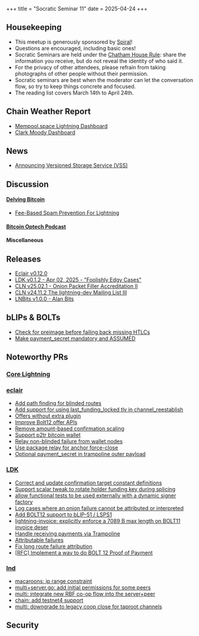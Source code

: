 +++
title = "Socratic Seminar 11"
date = 2025-04-24
+++

Housekeeping
------------

- This meetup is generously sponsored by [Spiral](https://spiral.xyz/)!
- Questions are encouraged, including basic ones!
- Socratic Seminars are held under the [Chatham House Rule](https://www.chathamhouse.org/about-us/chatham-house-rule): share the information you receive, but do not reveal the identity of who said it.
- For the privacy of other attendees, please refrain from taking photographs of other people without their permission.
- Socratic seminars are best when the moderator can let the conversation flow, so try to keep things concrete and focused.
- The reading list covers March 14th to April 24th.

Chain Weather Report
--------------------

- [Mempool.space Lightning Dashboard](https://mempool.space/lightning)
- [Clark Moody Dashboard](https://bitcoin.clarkmoody.com/dashboard/)

News
----
- [Announcing Versioned Storage Service (VSS)](https://lightningdevkit.org/blog/announcing-vss)

Discussion
----------
#### [Delving Bitcoin](https://delvingbitcoin.org/)
- [Fee-Based Spam Prevention For Lightning](https://delvingbitcoin.org/t/fee-based-spam-prevention-for-lightning/1524)

#### [Bitcoin Optech Podcast](https://bitcoinops.org/en/podcast/)

#### Miscellaneous

Releases
--------
- [Eclair v0.12.0](https://github.com/ACINQ/eclair/releases/tag/v0.12.0)
- [LDK v0.1.2 - Apr 02, 2025 - "Foolishly Edgy Cases"](https://github.com/lightningdevkit/rust-lightning/releases/tag/v0.1.2)
- [CLN v25.02.1 - Onion Packet Filler Accreditation II](https://github.com/ElementsProject/lightning/releases/tag/v25.02.1)
- [CLN v24.11.2 The lightning-dev Mailing List III](https://github.com/ElementsProject/lightning/releases/tag/v24.11.2)
- [LNBits v1.0.0 - Alan Bits](https://github.com/lnbits/lnbits/releases/tag/v1.0.0)

bLIPs & BOLTs
-------------
- [Check for preimage before failing back missing HTLCs](https://github.com/lightning/bolts/pull/1233)
- [Make payment_secret mandatory and ASSUMED](https://github.com/lightning/bolts/pull/1242)

Noteworthy PRs
--------------

### [Core Lightning](https://github.com/ElementsProject/lightning)

### [eclair](https://github.com/ACINQ/eclair/)
- [Add path finding for blinded routes](https://github.com/ACINQ/eclair/pull/3027)
- [Add support for using last_funding_locked tlv in channel_reestablish](https://github.com/ACINQ/eclair/pull/3007)
- [Offers without extra plugin](https://github.com/ACINQ/eclair/pull/2976)
- [Improve Bolt12 offer APIs](https://github.com/ACINQ/eclair/pull/3037)
- [Remove amount-based confirmation scaling](https://github.com/ACINQ/eclair/pull/3044)
- [Support p2tr bitcoin wallet](https://github.com/ACINQ/eclair/pull/3026)
- [Relay non-blinded failure from wallet nodes](https://github.com/ACINQ/eclair/pull/3050)
- [Use package relay for anchor force-close](https://github.com/ACINQ/eclair/pull/2963)
- [Optional payment_secret in trampoline outer payload](https://github.com/ACINQ/eclair/pull/3045)

### [LDK](https://github.com/lightningdevkit/rust-lightning)
- [Correct and update confirmation target constant definitions](https://github.com/lightningdevkit/rust-lightning/pull/3608)
- [Support scalar tweak to rotate holder funding key during splicing](https://github.com/lightningdevkit/rust-lightning/pull/3624)
- [allow functional tests to be used externally with a dynamic signer factory](https://github.com/lightningdevkit/rust-lightning/pull/3016)
- [Log cases where an onion failure cannot be attributed or interpreted](https://github.com/lightningdevkit/rust-lightning/pull/3629)
- [Add BOLT12 support to bLIP-51 / LSPS1](https://github.com/lightningdevkit/rust-lightning/pull/3649)
- [lightning-invoice: explicitly enforce a 7089 B max length on BOLT11 invoice deser](https://github.com/lightningdevkit/rust-lightning/pull/3665)
- [Handle receiving payments via Trampoline](https://github.com/ACINQ/eclair/pull/3045)
- [Attributable failures](https://github.com/lightningdevkit/rust-lightning/pull/2256)
- [Fix long route failure attribution](https://github.com/lightningdevkit/rust-lightning/pull/3709)
- [[RFC] Implement a way to do BOLT 12 Proof of Payment](https://github.com/lightningdevkit/rust-lightning/pull/3593)

### [lnd](https://github.com/lightningnetwork/lnd)
- [macaroons: ip range constraint](https://github.com/lightningnetwork/lnd/pull/9546)
- [multi+server.go: add initial permissions for some peers](https://github.com/lightningnetwork/lnd/pull/9458)
- [multi: integrate new RBF co-op flow into the server+peer](https://github.com/lightningnetwork/lnd/pull/9575)
- [chain: add testnet4 support](https://github.com/lightningnetwork/lnd/pull/9620)
- [multi: downgrade to legacy coop close for taproot channels](https://github.com/lightningnetwork/lnd/pull/9669)

Security
--------------
